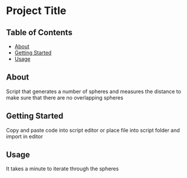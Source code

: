 # Project Title

## Table of Contents

- [About](#about)
- [Getting Started](#getting_started)
- [Usage](#usage)

## About <a name = "about"></a>

Script that generates a number of spheres and measures the distance to make sure that there are no overlapping spheres

## Getting Started <a name = "getting_started"></a>

Copy and paste code into script editor or place file into script folder and import in editor

## Usage <a name = "usage"></a>

It takes a minute to iterate through the spheres
